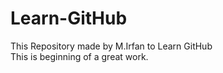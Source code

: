 # Learn-GitHub
This Repository made by M.Irfan to Learn GitHub
<br>
This is beginning of a great work.

